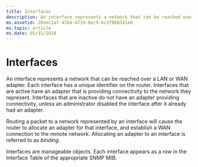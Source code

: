 ```yaml
---
title: Interfaces
description: An interface represents a network that can be reached over a LAN or WAN adapter.
ms.assetid: 26eec1af-43b4-4719-bec9-bc3f9b0341e6
ms.topic: article
ms.date: 05/31/2018
---
```


# Interfaces

An interface represents a network that can be reached over a LAN or WAN adapter. Each interface has a unique identifier on the router. Interfaces that are active have an adapter that is providing connectivity to the network they represent. Interfaces that are inactive do not have an adapter providing connectivity, unless an administrator disabled the interface after it already had an adapter.

Routing a packet to a network represented by an interface will cause the router to allocate an adapter for that interface, and establish a WAN connection to the remote network. Allocating an adapter to an interface is referred to as *binding*.

Interfaces are manageable objects. Each interface appears as a row in the Interface Table of the appropriate SNMP MIB.

 

 




